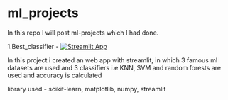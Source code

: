# ml_projects
In this repo I will post ml-projects which I had done. 


1.Best_classifier - [![Streamlit App](https://static.streamlit.io/badges/streamlit_badge_black_white.svg)](https://share.streamlit.io/rishimish/ml_projects/best_classifier.py)

In this project i created an web app with streamlit, in which 3 famous ml datasets are used and 3 classifiers i.e KNN, SVM and random forests are used and accuracy is calculated

library used - scikit-learn, matplotlib, numpy, streamlit
